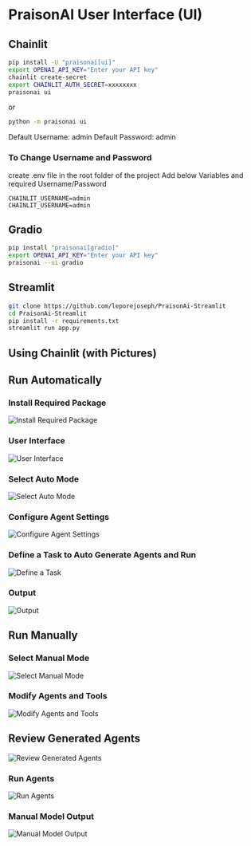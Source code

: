 # PraisonAI User Interface (UI)

## Chainlit
```bash
pip install -U "praisonai[ui]"
export OPENAI_API_KEY="Enter your API key"
chainlit create-secret
export CHAINLIT_AUTH_SECRET=xxxxxxxx
praisonai ui
```

or 

```bash
python -m praisonai ui
```

Default Username: admin
Default Password: admin

### To Change Username and Password

create .env file in the root folder of the project
Add below Variables and required Username/Password
```
CHAINLIT_USERNAME=admin
CHAINLIT_USERNAME=admin
```

## Gradio
```bash
pip install "praisonai[gradio]"
export OPENAI_API_KEY="Enter your API key"
praisonai --ui gradio
```

## Streamlit

```bash
git clone https://github.com/leporejoseph/PraisonAi-Streamlit
cd PraisonAi-Streamlit
pip install -r requirements.txt
streamlit run app.py
```

## Using Chainlit (with Pictures)

## Run Automatically

### Install Required Package
![Install Required Package](../images/ui-step-1.png)

### User Interface
![User Interface](../images/ui-step-2.png)

### Select Auto Mode
![Select Auto Mode](../images/ui-step-4.png)

### Configure Agent Settings
![Configure Agent Settings](../images/ui-step-3.png)

### Define a Task to Auto Generate Agents and Run
![Define a Task](../images/ui-step-5.png)

### Output
![Output](../images/ui-step-6.png)

## Run Manually

### Select Manual Mode
![Select Manual Mode](../images/ui-step-7.png)

### Modify Agents and Tools
![Modify Agents and Tools](../images/ui-step-10.png)

## Review Generated Agents
![Review Generated Agents](../images/ui-step-9.png)

### Run Agents
![Run Agents](../images/ui-step-8.png)

### Manual Model Output
![Manual Model Output](../images/ui-step-11.png)